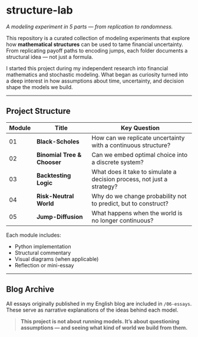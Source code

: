 # structure-lab

*A modeling experiment in 5 parts — from replication to randomness.*

This repository is a curated collection of modeling experiments that explore how **mathematical structures** can be used to tame financial uncertainty. From replicating payoff paths to encoding jumps, each folder documents a structural idea — not just a formula.

I started this project during my independent research into financial mathematics and stochastic modeling. What began as curiosity turned into a deep interest in how assumptions about time, uncertainty, and decision shape the models we build.

---

## Project Structure

| Module | Title | Key Question |
|--------|-------|---------------|
| 01 | **Black-Scholes** | How can we replicate uncertainty with a continuous structure? |
| 02 | **Binomial Tree & Chooser** | Can we embed optimal choice into a discrete system? |
| 03 | **Backtesting Logic** | What does it take to simulate a decision process, not just a strategy? |
| 04 | **Risk-Neutral World** | Why do we change probability not to predict, but to construct? |
| 05 | **Jump-Diffusion** | What happens when the world is no longer continuous? |

Each module includes:
- Python implementation
- Structural commentary
- Visual diagrams (when applicable)
- Reflection or mini-essay

---

## Blog Archive

All essays originally published in my English blog are included in `/06-essays`. These serve as narrative explanations of the ideas behind each model.

> **This project is not about running models. It’s about questioning assumptions — and seeing what kind of world we build from them.**
